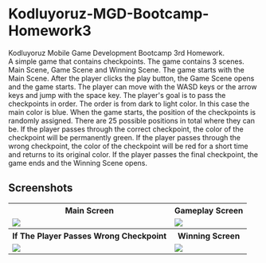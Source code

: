 # Kodluyoruz-MGD-Bootcamp-Homework3
Kodluyoruz Mobile Game Development Bootcamp 3rd Homework.
<br>A simple game that contains checkpoints. The game contains 3 scenes. Main Scene, Game Scene and Winning Scene. The game starts with the Main Scene. After the player clicks the play button, the Game Scene opens and the game starts. The player can move with the WASD keys or the arrow keys and jump with the space key. The player's goal is to pass the checkpoints in order. The order is from dark to light color. In this case the main color is blue. When the game starts, the position of the checkpoints is randomly assigned. There are 25 possible positions in total where they can be. If the player passes through the correct checkpoint, the color of the checkpoint will be permanently green. If the player passes through the wrong checkpoint, the color of the checkpoint will be red for a short time and returns to its original color. If the player passes the final checkpoint, the game ends and the Winning Scene opens.</br>

## Screenshots
<table>
  <tr>
    <th>Main Screen</th>
    <th>Gameplay Screen</th>
  </tr>
  <tr>
    <td><img src="https://user-images.githubusercontent.com/55920002/96650918-647fe180-133c-11eb-817e-ab2d9e221564.png"/></td>
    <td><img src="https://user-images.githubusercontent.com/55920002/96650997-8c6f4500-133c-11eb-83fb-9784a69e74f8.png"/></td>
  </tr>
  <tr>
    <th>If The Player Passes Wrong Checkpoint</th>
    <th>Winning Screen</th>
  </tr>
  <tr>
    <td><img src="https://user-images.githubusercontent.com/55920002/96651018-9abd6100-133c-11eb-9aab-850871aada00.png"/></td>
    <td><img src="https://user-images.githubusercontent.com/55920002/96651035-a27d0580-133c-11eb-9c3a-8563e8eeb087.png"/></td>
  </tr>
</table>
